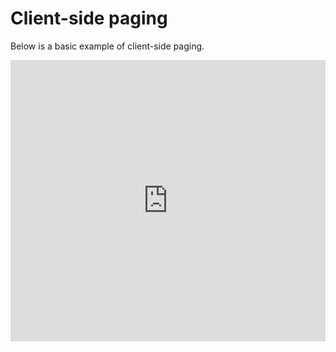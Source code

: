 # Client-side paging

Below is a basic example of client-side paging.

<iframe width="100%" height="450" frameborder="0" src="https://embed.plnkr.co/cu3cId3n4IUH7sNydxoW?show=preview&autoCloseSidebar=true" />
